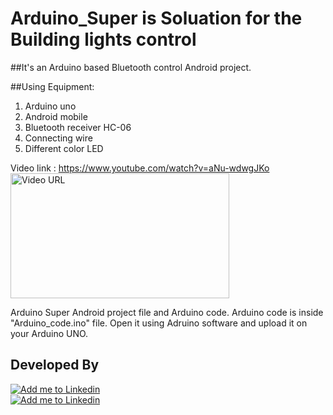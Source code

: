 # Arduino_Super is Soluation for the Building lights control
##It's an Arduino based Bluetooth control Android project.

##Using Equipment: 
1. Arduino uno
2. Android mobile 
3. Bluetooth receiver HC-06
4. Connecting wire
5. Different color LED


Video link :  https://www.youtube.com/watch?v=aNu-wdwgJKo
<a href="https://www.youtube.com/watch?v=aNu-wdwgJKo">
  <img alt="Video URL" src="https://cloud.githubusercontent.com/assets/7795398/15454439/764abaea-205a-11e6-9f58-1b419dfaae53.jpg" width="350" height="200">
</a>
 
Arduino Super Android project file and Arduino code.
Arduino code is inside "Arduino_code.ino" file. Open it using Adruino software and upload it on your Arduino UNO.

## Developed By
<a href="https://www.fiverr.com/imrankst1221" rel="nofollow">
  <img alt="Add me to Linkedin" src="https://d2nb1f6l8b7ky0.cloudfront.net/fiverr_icon.png">
</a>
<br>
<a href="https://www.linkedin.com/in/imrankst1221/" rel="nofollow">
  <img alt="Add me to Linkedin" src="https://github.com/JorgeCastilloPrz/EasyMVP/raw/master/art/linkedin.png" >
</a>
